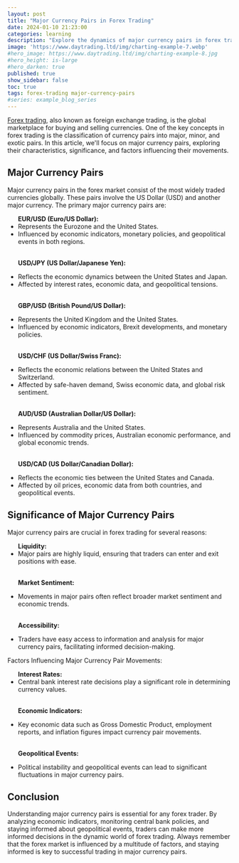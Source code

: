 ```yaml
---
layout: post
title: "Major Currency Pairs in Forex Trading"
date: 2024-01-10 21:23:00
categories: learning
description: "Explore the dynamics of major currency pairs in forex trading, from EUR/USD to USD/JPY. Understand key factors influencing their movements."
image: 'https://www.daytrading.ltd/img/charting-example-7.webp'
#hero_image: https://www.daytrading.ltd/img/charting-example-8.jpg
#hero_height: is-large
#hero_darken: true
published: true
show_sidebar: false
toc: true
tags: forex-trading major-currency-pairs
#series: example_blog_series
---
```


<p><a href="https://www.daytrading.ltd/learning/what-is-forex-trading">Forex trading</a>, also known as foreign exchange trading, is the global marketplace for buying and selling currencies. One of the key concepts in forex trading is the classification of currency pairs into major, minor, and exotic pairs. In this article, we'll focus on major currency pairs, exploring their characteristics, significance, and factors influencing their movements.</p>

## Major Currency Pairs
<p>Major currency pairs in the forex market consist of the most widely traded currencies globally. These pairs involve the US Dollar (USD) and another major currency. The primary major currency pairs are:</p>
<ul>
<strong>EUR/USD (Euro/US Dollar):</strong>

<li>Represents the Eurozone and the United States.</li>
<li>Influenced by economic indicators, monetary policies, and geopolitical events in both regions.</li><br>

<strong>USD/JPY (US Dollar/Japanese Yen):</strong>

<li>Reflects the economic dynamics between the United States and Japan.</li>
<li>Affected by interest rates, economic data, and geopolitical tensions.</li><br>

<strong>GBP/USD (British Pound/US Dollar):</strong>

<li>Represents the United Kingdom and the United States.</li>
<li>Influenced by economic indicators, Brexit developments, and monetary policies.</li><br>

<strong>USD/CHF (US Dollar/Swiss Franc):</strong>

<li>Reflects the economic relations between the United States and Switzerland.</li>
<li>Affected by safe-haven demand, Swiss economic data, and global risk sentiment.</li><br>

<strong>AUD/USD (Australian Dollar/US Dollar):</strong>

<li>Represents Australia and the United States.</li>
<li>Influenced by commodity prices, Australian economic performance, and global economic trends.</li><br>

<strong>USD/CAD (US Dollar/Canadian Dollar):</strong>

<li>Reflects the economic ties between the United States and Canada.</li>
<li>Affected by oil prices, economic data from both countries, and geopolitical events.</li>
</ul>

## Significance of Major Currency Pairs
<p>Major currency pairs are crucial in forex trading for several reasons:</p>
<ul>
<strong>Liquidity:</strong>

<li>Major pairs are highly liquid, ensuring that traders can enter and exit positions with ease.</li><br>
  
<strong>Market Sentiment:</strong>

<li>Movements in major pairs often reflect broader market sentiment and economic trends.</li><br>

<strong>Accessibility:</strong>

<li>Traders have easy access to information and analysis for major currency pairs, facilitating informed decision-making.</li>
</ul>

<p>Factors Influencing Major Currency Pair Movements:</p>
<ul>
<strong>Interest Rates:</strong>

<li>Central bank interest rate decisions play a significant role in determining currency values.</li><br>

<strong>Economic Indicators:</strong>

<li>Key economic data such as Gross Domestic Product, employment reports, and inflation figures impact currency pair movements.</li><br>

<strong>Geopolitical Events:</strong>

<li>Political instability and geopolitical events can lead to significant fluctuations in major currency pairs.</li>
</ul>

## Conclusion
<p>Understanding major currency pairs is essential for any forex trader. By analyzing economic indicators, monitoring central bank policies, and staying informed about geopolitical events, traders can make more informed decisions in the dynamic world of forex trading. Always remember that the forex market is influenced by a multitude of factors, and staying informed is key to successful trading in major currency pairs.</p>

<script type="application/ld+json">
{
  "@context": "https://schema.org",
  "@type": "FAQPage",
  "mainEntity": [
    {
      "@type": "Question",
      "name": "What are major currency pairs in forex trading?",
      "acceptedAnswer": {
        "@type": "Answer",
        "text": "Major currency pairs in forex trading involve the US Dollar (USD) and another major currency, representing the most widely traded currencies globally."
      }
    },
    {
      "@type": "Question",
      "name": "Which are the primary major currency pairs?",
      "acceptedAnswer": {
        "@type": "Answer",
        "text": "The primary major currency pairs include EUR/USD, USD/JPY, GBP/USD, USD/CHF, AUD/USD, and USD/CAD."
      }
    },
    {
      "@type": "Question",
      "name": "Why are major currency pairs significant in forex trading?",
      "acceptedAnswer": {
        "@type": "Answer",
        "text": "Major currency pairs are crucial due to their high liquidity, reflection of market sentiment, and accessibility for traders to make informed decisions."
      }
    },
    {
      "@type": "Question",
      "name": "What factors influence major currency pair movements?",
      "acceptedAnswer": {
        "@type": "Answer",
        "text": "Factors influencing major currency pairs include interest rates, economic indicators, and geopolitical events such as political instability."
      }
    },
    {
      "@type": "Question",
      "name": "How can traders analyze major currency pairs?",
      "acceptedAnswer": {
        "@type": "Answer",
        "text": "Traders can analyze major currency pairs by monitoring central bank policies, economic indicators, and staying informed about geopolitical events."
      }
    }
  ]
}
</script>